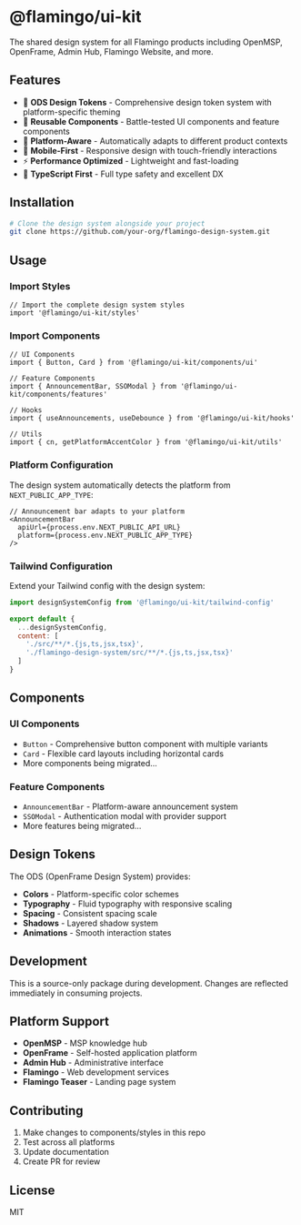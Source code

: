 # @flamingo/ui-kit

The shared design system for all Flamingo products including OpenMSP, OpenFrame, Admin Hub, Flamingo Website, and more.

## Features

- 🎨 **ODS Design Tokens** - Comprehensive design token system with platform-specific theming
- 🧩 **Reusable Components** - Battle-tested UI components and feature components
- 🎯 **Platform-Aware** - Automatically adapts to different product contexts
- 📱 **Mobile-First** - Responsive design with touch-friendly interactions
- ⚡ **Performance Optimized** - Lightweight and fast-loading
- 🔧 **TypeScript First** - Full type safety and excellent DX

## Installation

```bash
# Clone the design system alongside your project
git clone https://github.com/your-org/flamingo-design-system.git
```

## Usage

### Import Styles

```tsx
// Import the complete design system styles
import '@flamingo/ui-kit/styles'
```

### Import Components

```tsx
// UI Components
import { Button, Card } from '@flamingo/ui-kit/components/ui'

// Feature Components  
import { AnnouncementBar, SSOModal } from '@flamingo/ui-kit/components/features'

// Hooks
import { useAnnouncements, useDebounce } from '@flamingo/ui-kit/hooks'

// Utils
import { cn, getPlatformAccentColor } from '@flamingo/ui-kit/utils'
```

### Platform Configuration

The design system automatically detects the platform from `NEXT_PUBLIC_APP_TYPE`:

```tsx
// Announcement bar adapts to your platform
<AnnouncementBar 
  apiUrl={process.env.NEXT_PUBLIC_API_URL}
  platform={process.env.NEXT_PUBLIC_APP_TYPE}
/>
```

### Tailwind Configuration

Extend your Tailwind config with the design system:

```js
import designSystemConfig from '@flamingo/ui-kit/tailwind-config'

export default {
  ...designSystemConfig,
  content: [
    './src/**/*.{js,ts,jsx,tsx}',
    './flamingo-design-system/src/**/*.{js,ts,jsx,tsx}'
  ]
}
```

## Components

### UI Components
- `Button` - Comprehensive button component with multiple variants
- `Card` - Flexible card layouts including horizontal cards
- More components being migrated...

### Feature Components
- `AnnouncementBar` - Platform-aware announcement system
- `SSOModal` - Authentication modal with provider support
- More features being migrated...

## Design Tokens

The ODS (OpenFrame Design System) provides:

- **Colors** - Platform-specific color schemes
- **Typography** - Fluid typography with responsive scaling  
- **Spacing** - Consistent spacing scale
- **Shadows** - Layered shadow system
- **Animations** - Smooth interaction states

## Development

This is a source-only package during development. Changes are reflected immediately in consuming projects.

## Platform Support

- **OpenMSP** - MSP knowledge hub
- **OpenFrame** - Self-hosted application platform
- **Admin Hub** - Administrative interface
- **Flamingo** - Web development services
- **Flamingo Teaser** - Landing page system

## Contributing

1. Make changes to components/styles in this repo
2. Test across all platforms
3. Update documentation
4. Create PR for review

## License

MIT